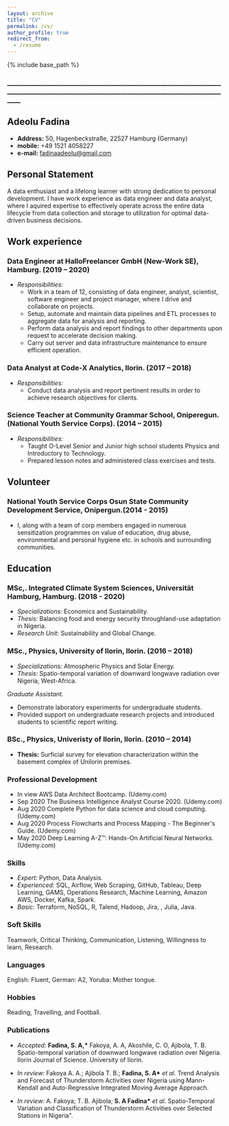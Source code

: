 ```yaml
---
layout: archive
title: "CV"
permalink: /cv/
author_profile: true
redirect_from:
  - /resume
---
```

{% include base_path %}
### ____________________________________________________________________________________________________________________________________

## Adeolu Fadina

- **Address:** 50, Hagenbeckstraße, 22527 Hamburg (Germany)
- **mobile:** +49 1521 4058227
- **e-mail:** fadinaadeolu@gmail.com

## Personal Statement

A data enthusiast and a lifelong learner with strong dedication to personal development. I have work experience as data engineer and data analyst, where I aquired expertise to effectively operate across the entire data lifecycle from data collection and storage to utilization for optimal data-driven business decisions.

## Work experience

### Data Engineer at HalloFreelancer GmbH (New-Work SE), Hamburg. (2019 – 2020)

* *Responsibilities:*
  * Work in a team of 12, consisting of data engineer, analyst, scientist, software engineer and project manager, where I drive and collaborate on projects.
  * Setup, automate and maintain data pipelines and ETL processes to aggregate data for analysis and reporting.
  * Perform data analysis and report findings to other departments upon request to accelerate decision making.
  * Carry out server and data infrastructure maintenance to ensure efficient operation.

### Data Analyst at Code-X Analytics, Ilorin. (2017 – 2018)

* *Responsibilities:*
  * Conduct data analysis and report pertinent results in order to achieve research objectives for clients.

### Science Teacher at Community Grammar School, Oniperegun. (National Youth Service Corps). (2014 – 2015)

* *Responsibilities:*
  * Taught O-Level Senior and Junior high school students Physics and Introductory to Technology.
  * Prepared lesson notes and administered class exercises and tests.

## Volunteer

### National Youth Service Corps Osun State Community Development Service, Onipergun.(2014 - 2015)

* I, along with a team of corp members engaged in numerous sensitization programmes on value of education, drug abuse, environmental and personal hygiene etc. in schools and surrounding communities.

## Education

### MSc,. Integrated Climate System Sciences, Universität Hamburg, Hamburg. (2018 - 2020)

* *Specializations:* Economics and Sustainability.
* *Thesis:*  Balancing food and energy security throughland-use adaptation in Nigeria.
* *Research Unit:* Sustainability and Global Change.

### MSc., Physics, University of Ilorin, Ilorin. (2016 – 2018)

* *Specializations:* Atmospheric Physics and Solar Energy.
* *Thesis:* Spatio-temporal variation of downward longwave radiation over Nigeria, West-Africa.

*Graduate Assistant.*
- Demonstrate laboratory experiments for undergraduate students.
- Provided support on undergraduate research projects and introduced students to scientific report writing.

### BSc., Physics, Univeristy of Ilorin, Ilorin. (2010 – 2014)

* **Thesis:** Surficial survey for elevation characterization within the basement complex of Unilorin premises.

### Professional Development

- In view   AWS Data Architect Bootcamp. (Udemy.com) 
- Sep 2020  The Business Intelligence Analyst Course 2020. (Udemy.com)
- Aug 2020  Complete Python for data science and cloud computing. (Udemy.com)
- Aug 2020  Process Flowcharts and Process Mapping - The Beginner's Guide. (Udemy.com)
- May 2020  Deep Learning A-Z™: Hands-On Artificial Neural Networks. (Udemy.com)

### Skills
- *Expert:* Python, Data Analysis.
- *Experienced:* SQL, Airflow, Web Scraping, GitHub, Tableau, Deep Learning, GAMS, Operations Research, Machine Learning, Amazon AWS, Docker, Kafka, Spark.
- *Basic:* Terraform, NoSQL, R, Talend, Hadoop, Jira, , Julia, Java.

### Soft Skills

Teamwork, Critical Thinking, Communication, Listening, Willingness to learn, Research.

### Languages

English: Fluent, German: A2, Yoruba: Mother tongue.

### Hobbies

Reading, Travelling, and Football.

### Publications

- *Accepted:* **Fadina, S. A,\*** Fakoya, A. A, Akoshile, C. O, Ajibola, T. B. Spatio-temporal variation of downward longwave radiation over Nigeria. Ilorin Journal of Science. University of Ilorin.

- *In review:* Fakoya A. A.; Ajibola T. B.; **Fadina, S. A\*** _et al._ Trend Analysis and Forecast of Thunderstorm Activities over Nigeria using Mann-Kendall and Auto-Regressive Integrated Moving Average Approach.

- *In review:* A. Fakoya; T. B. Ajibola; **S. A Fadina\*** _et al_. Spatio-Temporal Variation and Classification of Thunderstorm Activities over Selected Stations in Nigeria&quot;.
